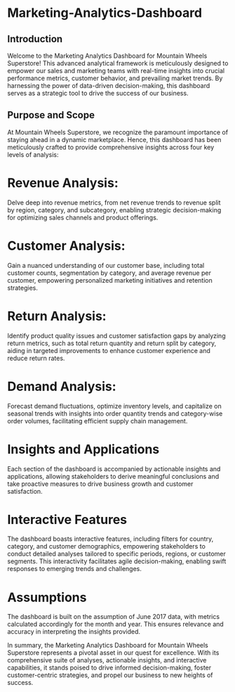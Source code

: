 # Marketing-Analytics-Dashboard

## Introduction
Welcome to the Marketing Analytics Dashboard for Mountain Wheels Superstore! This advanced analytical framework is meticulously designed to empower our sales and marketing teams with real-time insights into crucial performance metrics, customer behavior, and prevailing market trends. By harnessing the power of data-driven decision-making, this dashboard serves as a strategic tool to drive the success of our business.

## Purpose and Scope
At Mountain Wheels Superstore, we recognize the paramount importance of staying ahead in a dynamic marketplace. Hence, this dashboard has been meticulously crafted to provide comprehensive insights across four key levels of analysis:

# Revenue Analysis: 
Delve deep into revenue metrics, from net revenue trends to revenue split by region, category, and subcategory, enabling strategic decision-making for optimizing sales channels and product offerings.

# Customer Analysis: 
Gain a nuanced understanding of our customer base, including total customer counts, segmentation by category, and average revenue per customer, empowering personalized marketing initiatives and retention strategies.

# Return Analysis: 
Identify product quality issues and customer satisfaction gaps by analyzing return metrics, such as total return quantity and return split by category, aiding in targeted improvements to enhance customer experience and reduce return rates.

# Demand Analysis: 
Forecast demand fluctuations, optimize inventory levels, and capitalize on seasonal trends with insights into order quantity trends and category-wise order volumes, facilitating efficient supply chain management.

# Insights and Applications
Each section of the dashboard is accompanied by actionable insights and applications, allowing stakeholders to derive meaningful conclusions and take proactive measures to drive business growth and customer satisfaction.

# Interactive Features
The dashboard boasts interactive features, including filters for country, category, and customer demographics, empowering stakeholders to conduct detailed analyses tailored to specific periods, regions, or customer segments. This interactivity facilitates agile decision-making, enabling swift responses to emerging trends and challenges.

# Assumptions
The dashboard is built on the assumption of June 2017 data, with metrics calculated accordingly for the month and year. This ensures relevance and accuracy in interpreting the insights provided.

In summary, the Marketing Analytics Dashboard for Mountain Wheels Superstore represents a pivotal asset in our quest for excellence. With its comprehensive suite of analyses, actionable insights, and interactive capabilities, it stands poised to drive informed decision-making, foster customer-centric strategies, and propel our business to new heights of success.
